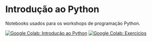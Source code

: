 # Introdução ao Python

Notebooks usados para os workshops de programação Python.

[![Google Colab: Introdução ao Python](https://img.shields.io/badge/colab-Introdução_ao_Python-blue.svg)](https://colab.research.google.com/github.com/magrathealabs/university/blob/master/python/introducao.ipynb)
[![Google Colab: Exercícios](https://img.shields.io/badge/colab-Exercícios-orange.svg)](https://colab.research.google.com/github.com/magrathealabs/university/blob/master/python/exercicios.ipynb)
